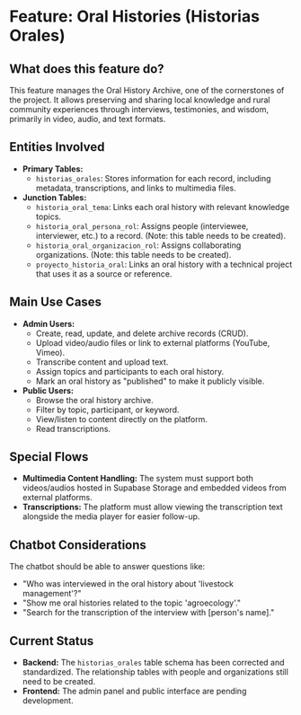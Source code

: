 # Feature: Oral Histories (Historias Orales)

## What does this feature do?
This feature manages the Oral History Archive, one of the cornerstones of the project. It allows preserving and sharing local knowledge and rural community experiences through interviews, testimonies, and wisdom, primarily in video, audio, and text formats.

## Entities Involved
- **Primary Tables:**
  - `historias_orales`: Stores information for each record, including metadata, transcriptions, and links to multimedia files.
- **Junction Tables:**
  - `historia_oral_tema`: Links each oral history with relevant knowledge topics.
  - `historia_oral_persona_rol`: Assigns people (interviewee, interviewer, etc.) to a record. (Note: this table needs to be created).
  - `historia_oral_organizacion_rol`: Assigns collaborating organizations. (Note: this table needs to be created).
  - `proyecto_historia_oral`: Links an oral history with a technical project that uses it as a source or reference.

## Main Use Cases
- **Admin Users:**
  - Create, read, update, and delete archive records (CRUD).
  - Upload video/audio files or link to external platforms (YouTube, Vimeo).
  - Transcribe content and upload text.
  - Assign topics and participants to each oral history.
  - Mark an oral history as "published" to make it publicly visible.
- **Public Users:**
  - Browse the oral history archive.
  - Filter by topic, participant, or keyword.
  - View/listen to content directly on the platform.
  - Read transcriptions.

## Special Flows
- **Multimedia Content Handling:** The system must support both videos/audios hosted in Supabase Storage and embedded videos from external platforms.
- **Transcriptions:** The platform must allow viewing the transcription text alongside the media player for easier follow-up.

## Chatbot Considerations
The chatbot should be able to answer questions like:
- "Who was interviewed in the oral history about 'livestock management'?"
- "Show me oral histories related to the topic 'agroecology'."
- "Search for the transcription of the interview with [person's name]."

## Current Status
- **Backend:** The `historias_orales` table schema has been corrected and standardized. The relationship tables with people and organizations still need to be created.
- **Frontend:** The admin panel and public interface are pending development.